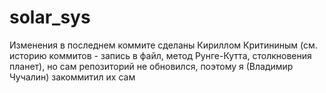 # solar_sys
Изменения в последнем коммите сделаны Кириллом Критининым (см. историю коммитов - запись в файл, метод Рунге-Кутта, столкновения планет), но сам репозиторий не обновился, поэтому я (Владимир Чучалин) закоммитил их сам
